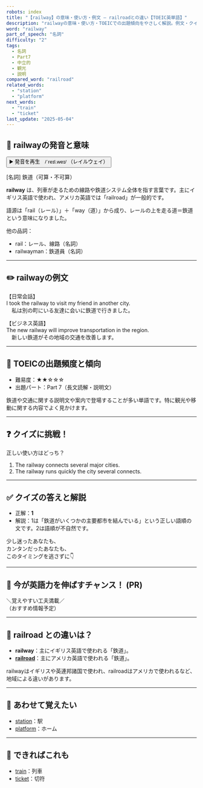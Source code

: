 ```yaml
---
robots: index
title: "【railway】の意味・使い方・例文 ― railroadとの違い【TOEIC英単語】"
description: "railwayの意味・使い方・TOEICでの出題傾向をやさしく解説。例文・クイズ付きでrailroadとの違いもわかりやすく学べます。"
word: "railway"
part_of_speech: "名詞"
difficulty: "2"
tags:
  - 名詞
  - Part7
  - 中立的
  - 観光
  - 説明
compared_word: "railroad"
related_words:
  - "station"
  - "platform"
next_words:
  - "train"
  - "ticket"
last_update: "2025-05-04"
---
```


## 🔰 railwayの発音と意味

<button class="play-audio" onclick="playTTS('railway')">
  <span class="play-audio-main">
    ▶️ 発音を再生　/ˈreɪl.weɪ/
  </span>
  <span class="play-audio-sub">
    （レイルウェイ）
  </span>
</button>

[名詞] 鉄道（可算・不可算）

**railway** は、列車が走るための線路や鉄道システム全体を指す言葉です。主にイギリス英語で使われ、アメリカ英語では「railroad」が一般的です。

語源は「rail（レール）」＋「way（道）」から成り、レールの上を走る道＝鉄道という意味になりました。

他の品詞：  
- rail：レール、線路（名詞）
- railwayman：鉄道員（名詞）

---

## ✏️ railwayの例文

【日常会話】  
I took the railway to visit my friend in another city.  
　私は別の町にいる友達に会いに鉄道で行きました。

【ビジネス英語】  
The new railway will improve transportation in the region.  
　新しい鉄道がその地域の交通を改善します。

---

## 🎯 TOEICの出題頻度と傾向

- 難易度：★★☆☆☆
- 出題パート：Part 7（長文読解・説明文）

鉄道や交通に関する説明文や案内で登場することが多い単語です。特に観光や移動に関する内容でよく見かけます。

---

## ❓ クイズに挑戦！

正しい使い方はどっち？

1. The railway connects several major cities.  
2. The railway runs quickly the city several connects.

---

## ✅ クイズの答えと解説

- 正解：**1**
- 解説：1は「鉄道がいくつかの主要都市を結んでいる」という正しい語順の文です。2は語順が不自然です。

少し迷ったあなたも、  
カンタンだったあなたも、  
このタイミングを逃さずに👇️

---

## 🚀 今が英語力を伸ばすチャンス！ (PR)

<div class="info-center">
＼覚えやすい工夫満載／<br>  
（おすすめ情報予定）
</div>

---

## 🤔  railroad との違いは？

- **railway**：主にイギリス英語で使われる「鉄道」。
- **[railroad](/word/railroad)**：主にアメリカ英語で使われる「鉄道」。

railwayはイギリスや英連邦諸国で使われ、railroadはアメリカで使われるなど、地域による違いがあります。

---

## 🧩 あわせて覚えたい

- [station](/word/station)：駅
- [platform](/word/platform)：ホーム

---

## 📖 できればこれも

- [train](/word/train)：列車
- [ticket](/word/ticket)：切符

<!-- cvid: aid09_bid29 -->
